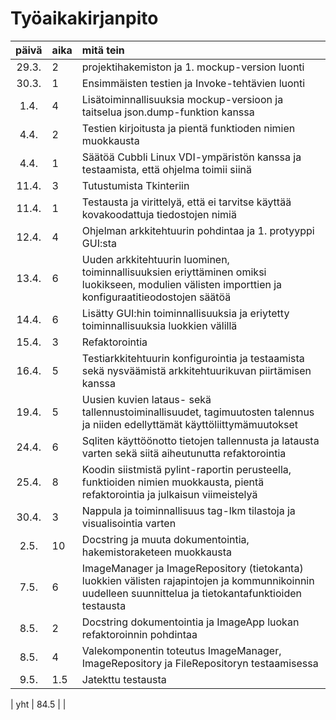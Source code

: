 # Työaikakirjanpito

| päivä | aika | mitä tein  |
| :----:|:-----| :-----|
| 29.3. | 2    | projektihakemiston ja 1. mockup-version luonti |
| 30.3. | 1    | Ensimmäisten testien ja Invoke-tehtävien luonti|
|  1.4. | 4    | Lisätoiminnallisuuksia mockup-versioon ja taitselua json.dump-funktion kanssa|
|  4.4. | 2    | Testien kirjoitusta ja pientä funktioden nimien muokkausta|
|  4.4. | 1    | Säätöä Cubbli Linux VDI-ympäristön kanssa ja testaamista, että ohjelma toimii siinä|
| 11.4. | 3    | Tutustumista Tkinteriin|
| 11.4. | 1    | Testausta ja virittelyä, että ei tarvitse käyttää kovakoodattuja tiedostojen nimiä|
| 12.4. | 4    | Ohjelman arkkitehtuurin pohdintaa ja 1. protyyppi GUI:sta|
| 13.4. | 6    | Uuden arkkitehtuurin luominen, toiminnallisuuksien eriyttäminen omiksi luokikseen, modulien välisten importtien ja konfiguraatitieodostojen säätöä|
| 14.4. | 6    | Lisätty GUI:hin toiminnallisuuksia ja eriytetty toiminnallisuuksia luokkien välillä|
| 15.4. | 3    | Refaktorointia |
| 16.4. | 5    | Testiarkkitehtuurin konfigurointia ja testaamista sekä nysväämistä arkkitehtuurikuvan piirtämisen kanssa|
| 19.4. | 5    | Uusien kuvien lataus- sekä tallennustoiminallisuudet, tagimuutosten talennus ja niiden edellyttämät käyttöliittymämuutokset|
| 24.4. | 6    | Sqliten käyttöönotto tietojen tallennusta ja latausta varten sekä siitä aiheutunutta refaktorointia|
| 25.4. | 8    | Koodin siistmistä pylint-raportin perusteella, funktioiden nimien muokkausta, pientä refaktorointia ja julkaisun viimeistelyä| 
| 30.4. | 3    | Nappula ja toiminnallisuus tag-lkm tilastoja ja visualisointia varten|
|  2.5. | 10   | Docstring ja muuta dokumentointia, hakemistoraketeen muokkausta| 
|  7.5. | 6   | ImageManager ja ImageRepository (tietokanta) luokkien välisten rajapintojen ja kommunnikoinnin uudelleen suunnittelua ja tietokantafunktioiden testausta|
|  8.5. | 2   | Docstring dokumentointia ja ImageApp luokan refaktoroinnin pohdintaa |
|  8.5. | 4    | Valekomponentin toteutus ImageManager, ImageRepository ja FileRepositoryn testaamisessa|
|  9.5. | 1.5  | Jatekttu testausta|

| yht   | 84.5   | | 
